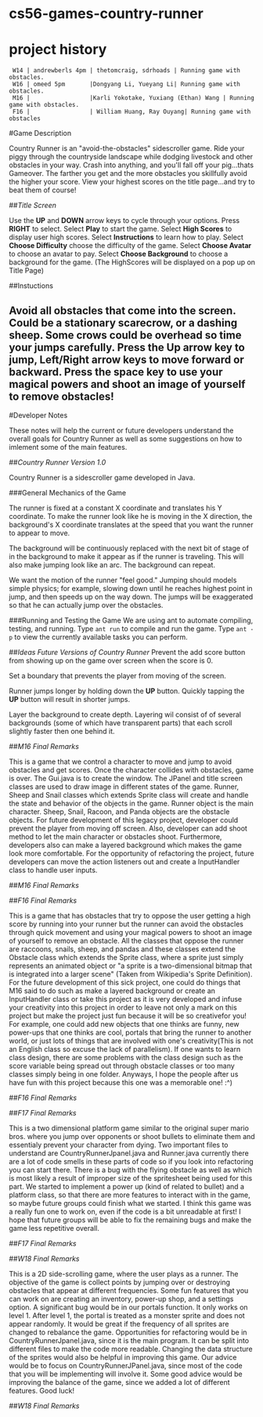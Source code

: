 cs56-games-country-runner
=========================


project history
===============
```
 W14 | andrewberls 4pm | thetomcraig, sdrhoads | Running game with obstacles.
 W16 | omeed 5pm       |Dongyang Li, Yueyang Li| Running game with obstacles.
 M16 |                 |Karli Yokotake, Yuxiang (Ethan) Wang | Running game with obstacles.
 F16 |                 | William Huang, Ray Ouyang| Running game with obstacles
```

#Game Description

Country Runner is an "avoid-the-obstacles" sidescroller game. Ride your piggy through the countryside landscape while dodging livestock and other obstacles in your way. Crash into anything, and you'll fall off your pig...thats Gameover. The farther you get and the more obstacles you skillfully avoid the higher your score. View your highest scores on the title page...and try to beat them of course!


##<i>Title Screen</i>

Use the <b>UP</b> and <b>DOWN</b> arrow keys to cycle through your options. Press <b>RIGHT</b> to select.
Select <b>Play</b> to start the game.
Select <b>High Scores</b> to display user high scores.
Select <b>Instructions</b> to learn how to play.
Select <b>Choose Difficulty</b> choose the difficulty of the game.
Select <b>Choose Avatar</b> to choose an avatar to pay.
Select <b>Choose Background</b> to choose a background for the game.
(The HighScores will be displayed on a pop up on Title Page)


##Instuctions

Avoid all obstacles that come into the screen. Could be a stationary scarecrow, or a dashing sheep.
Some crows could be overhead so time your jumps carefully.
Press the Up arrow key to jump, Left/Right arrow keys to move forward or backward.
Press the space key to use your magical powers and shoot an image of yourself to remove obstacles!
--------------------------
#Developer Notes

These notes will help the current or future developers understand the overall goals for Country Runner as well as some suggestions on how to imlement some of the main features.

##<i>Country Runner Version 1.0 </i>

Country Runner is a sidescroller game developed in Java.

###General Mechanics of the Game

The runner is fixed at a constant X coordinate and translates his Y coordinate.
To make the runner look like he is moving in the X direction, the background's X coordinate translates  at the speed that you want the runner to appear to move.  

The background will be continuously replaced with the next bit of stage of in the background to make it appear as if the runner is traveling. This will also make jumping look like an arc. The background can repeat.


We want the motion of the runner "feel good." Jumping should models simple physics; for example, slowing down until he reaches highest point in jump, and then speeds up on the way down.  The jumps will be exaggerated so that he can actually jump over the obstacles.

###Running and Testing the Game
We are using ant to automate compiling, testing, and running.
Type `ant run` to compile and run the game.
Type `ant -p` to view the currently available tasks you can perform.



##<i>Ideas Future Versions of Country Runner</i>
Prevent the add score button from showing up on the game over screen when the score is 0.

Set a boundary that prevents the player from moving of the screen.

Runner jumps longer by holding down the <b>UP</b> button. Quickly tapping the <b>UP</b> button will result in shorter jumps.

Layer the background to create depth. Layering wil consist of of several backgrounds (some of which have transparent parts) that each scroll slightly faster then one behind it.

##<i>M16 Final Remarks</i>

This is a game that we control a character to move and jump to avoid obstacles and get scores. Once the character collides with obstacles, game is over. The Gui.java is to create the window. The JPanel and title screen classes are used to draw image in different states of the game. Runner, Sheep and Snail classes which extends Sprite class will create and handle the state and behavior of the objects in the game. Runner object is the main character. Sheep, Snail, Racoon, and Panda objects are the obstacle objects. For future development of this legacy project, developer could prevent the player from moving off screen. Also, developer can add shoot method to let the main character or obstacles shoot. Furthermore, developers also can make a layered background which makes the game look more comfortable. For the opportunity of refactoring the project, future developers can move the action listeners out and create a InputHandler class to handle user inputs.

##<i>M16 Final Remarks</i>

##<i>F16 Final Remarks</i>

This is a game that has obstacles that try to oppose the user getting a high score by running into your runner but the runner can avoid the obstacles through quick movement and using your magical powers to shoot an image of yourself to remove an obstacle. All the classes that oppose the runner are raccoons, snails, sheep, and pandas and these classes extend the Obstacle class which extends the Sprite class, where a sprite just simply represents an animated object or "a sprite is a two-dimensional bitmap that is integrated into a larger scene" (Taken from Wikipedia's Sprite Definition). For the future development of this sick project, one could do things that M16 said to do such as make a layered background or create an InputHandler class or take this project as it is very developed and infuse your creativity into this project in order to leave not only a mark on this project but make the project just fun because it will be so creativefor you! For example, one could add new objects that one thinks are funny, new power-ups that one thinks are cool, portals that bring the runner to another world, or just lots of things that are involved with one's creativity(This is not an English class so excuse the lack of parallelism). If one wants to learn class design, there are some problems with the class design such as the score variable being spread out through obstacle classes or too many classes simply being in one folder. Anyways, I hope the people after us have fun with this project because this one was a memorable one! :^)

##<i>F16 Final Remarks</i>

##<i>F17 Final Remarks</i>

This is a two dimensional platform game similar to the original super mario bros. where you jump over opponents or shoot bullets to eliminate them and essentialy prevent your character from dying. Two important files to understand are CountryRunnerJpanel.java and Runner.java currently there are a lot of code smells in these parts of code so if you look into refactoring you can start there. There is a bug with the flying obstacle as well as which is most likely a result of improper size of the spritesheet being used for this part. We started to implement a power up (kind of related to bullet) and a platform class, so that there are more features to interact with in the game, so maybe future groups could finish what we started. I think this game was a really fun one to work on, even if the code is a bit unreadable at first! I hope that future groups will be able to fix the remaining bugs and make the game less repetitive overall.


##<i>F17 Final Remarks</i>

##<i>W18 Final Remarks</i>

This is a 2D side-scrolling game, where the user plays as a runner. The objective of the game is collect points by jumping over or destroying obstacles that appear at different frequencies. Some fun features that you can work on are creating an inventory, power-up shop, and a settings option. A significant bug would be in our portals function. It only works on level 1. After level 1, the portal is treated as a monster sprite and does not appear randomly. It would be great if the frequency of all sprites are changed to rebalance the game. Opportunities for refactoring would be in CountryRunnerJpanel.java, since it is the main program. It can be split into different files to make the code more readable. Changing the data structure of the sprites would also be helpful in improving this game. Our advice would be to focus on CountryRunnerJPanel.java, since most of the code that you will be implementing will involve it. Some good advice would be improving the balance of the game, since we added a lot of different features. Good luck!

##<i>W18 Final Remarks</i>
